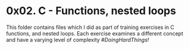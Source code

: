# 0x02. C - Functions, nested loops
This folder contains files which I did as part of training exercises in C functions, and nested loops. 
Each exercise examines a different concept and have a varying level of complexity
*#DoingHardThings!* 
